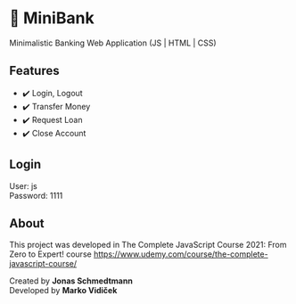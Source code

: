 # 🏦 MiniBank

Minimalistic Banking Web Application (JS | HTML | CSS)

## Features
- ✔️ Login, Logout
- ✔️ Transfer Money
- ✔️ Request Loan
- ✔️ Close Account

## Login
User: js<br/>
Password: 1111

## About
This project was developed in The Complete JavaScript Course 2021: From Zero to Expert! course
https://www.udemy.com/course/the-complete-javascript-course/

Created by **Jonas Schmedtmann**<br/>
Developed by **Marko Vidiček**
